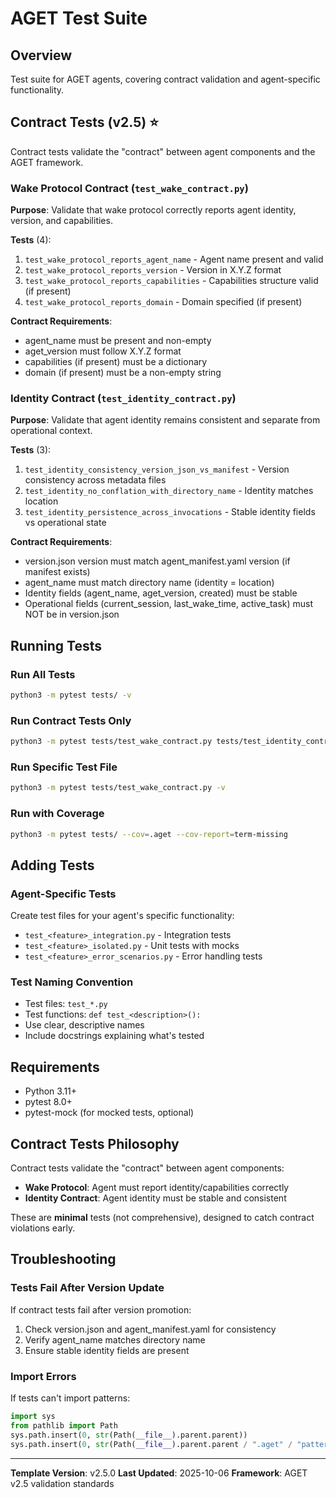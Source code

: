 # AGET Test Suite

## Overview

Test suite for AGET agents, covering contract validation and agent-specific functionality.

## Contract Tests (v2.5) ⭐

Contract tests validate the "contract" between agent components and the AGET framework.

### Wake Protocol Contract (`test_wake_contract.py`)

**Purpose**: Validate that wake protocol correctly reports agent identity, version, and capabilities.

**Tests** (4):
1. `test_wake_protocol_reports_agent_name` - Agent name present and valid
2. `test_wake_protocol_reports_version` - Version in X.Y.Z format
3. `test_wake_protocol_reports_capabilities` - Capabilities structure valid (if present)
4. `test_wake_protocol_reports_domain` - Domain specified (if present)

**Contract Requirements**:
- agent_name must be present and non-empty
- aget_version must follow X.Y.Z format
- capabilities (if present) must be a dictionary
- domain (if present) must be a non-empty string

### Identity Contract (`test_identity_contract.py`)

**Purpose**: Validate that agent identity remains consistent and separate from operational context.

**Tests** (3):
1. `test_identity_consistency_version_json_vs_manifest` - Version consistency across metadata files
2. `test_identity_no_conflation_with_directory_name` - Identity matches location
3. `test_identity_persistence_across_invocations` - Stable identity fields vs operational state

**Contract Requirements**:
- version.json version must match agent_manifest.yaml version (if manifest exists)
- agent_name must match directory name (identity = location)
- Identity fields (agent_name, aget_version, created) must be stable
- Operational fields (current_session, last_wake_time, active_task) must NOT be in version.json

## Running Tests

### Run All Tests
```bash
python3 -m pytest tests/ -v
```

### Run Contract Tests Only
```bash
python3 -m pytest tests/test_wake_contract.py tests/test_identity_contract.py -v
```

### Run Specific Test File
```bash
python3 -m pytest tests/test_wake_contract.py -v
```

### Run with Coverage
```bash
python3 -m pytest tests/ --cov=.aget --cov-report=term-missing
```

## Adding Tests

### Agent-Specific Tests

Create test files for your agent's specific functionality:
- `test_<feature>_integration.py` - Integration tests
- `test_<feature>_isolated.py` - Unit tests with mocks
- `test_<feature>_error_scenarios.py` - Error handling tests

### Test Naming Convention

- Test files: `test_*.py`
- Test functions: `def test_<description>():`
- Use clear, descriptive names
- Include docstrings explaining what's tested

## Requirements

- Python 3.11+
- pytest 8.0+
- pytest-mock (for mocked tests, optional)

## Contract Tests Philosophy

Contract tests validate the "contract" between agent components:
- **Wake Protocol**: Agent must report identity/capabilities correctly
- **Identity Contract**: Agent identity must be stable and consistent

These are **minimal** tests (not comprehensive), designed to catch contract violations early.

## Troubleshooting

### Tests Fail After Version Update

If contract tests fail after version promotion:
1. Check version.json and agent_manifest.yaml for consistency
2. Verify agent_name matches directory name
3. Ensure stable identity fields are present

### Import Errors

If tests can't import patterns:
```python
import sys
from pathlib import Path
sys.path.insert(0, str(Path(__file__).parent.parent))
sys.path.insert(0, str(Path(__file__).parent.parent / ".aget" / "patterns"))
```

---

**Template Version**: v2.5.0
**Last Updated**: 2025-10-06
**Framework**: AGET v2.5 validation standards
